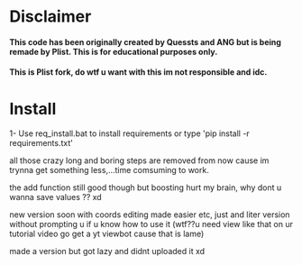 # Disclaimer
#### This code has been originally created by Quessts and ANG but is being remade by Plist. This is for educational purposes only.
#### This is Plist fork, do wtf u want with this im not responsible and idc.


# Install

1- Use req_install.bat to install requirements or type 'pip install -r requirements.txt'









all those crazy long and boring steps are removed from now cause im trynna get something less,...time comsuming to work.

the add function still good though but boosting hurt my brain, why dont u wanna save values ?? xd


new version soon with coords editing made easier etc, just and liter version without prompting u if u know how to use it (wtf??u need view like that on ur tutorial video go get a yt viewbot cause that is lame)



made a version but got lazy and didnt uploaded it xd
